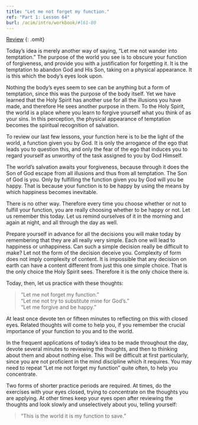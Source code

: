 ```yaml
---
title: "Let me not forget my function."
ref: "Part 1: Lesson 64"
burl: /acim/intro/workbook/#l61-80
---
```


<a class="hide-review" href="/acim/workbook/l082/#l064">Review</a>
{: .omit}

Today’s idea is merely another way of saying, “Let me not wander into
temptation.” The purpose of the world you see is to obscure your
function of forgiveness, and provide you with a justification for
forgetting it. It is the temptation to abandon God and His Son, taking
on a physical appearance. It is this which the body’s eyes look upon.

Nothing the body’s eyes seem to see can be anything but a form of
temptation, since this was the purpose of the body itself. Yet we have
learned that the Holy Spirit has another use for all the illusions you
have made, and therefore He sees another purpose in them. To the Holy
Spirit, the world is a place where you learn to forgive yourself what
you think of as your sins. In this perception, the physical appearance
of temptation becomes the spiritual recognition of salvation.

To review our last few lessons, your function here is to be the light of
the world, a function given you by God. It is only the arrogance of the
ego that leads you to question this, and only the fear of the ego that
induces you to regard yourself as unworthy of the task assigned to you
by God Himself.

The world’s salvation awaits your forgiveness, because through it does
the Son of God escape from all illusions and thus from all temptation.
The Son of God is you. Only by fulfilling the function given you by God
will you be happy. That is because your function is to be happy by using
the means by which happiness becomes inevitable.

There is no other way. Therefore every time you choose whether or not to
fulfill your function, you are really choosing whether to be happy or
not. Let us remember this today. Let us remind ourselves of it in the
morning and again at night, and all through the day as well.

Prepare yourself in advance for all the decisions you will make today by
remembering that they are all really very simple. Each one will lead to
happiness or unhappiness. Can such a simple decision
really be difficult to make? Let not the form of the decision deceive
you. Complexity of form does not imply complexity of content. It is
impossible that any decision on earth can have a content different from
just this one simple choice. That is the only choice the Holy Spirit
sees. Therefore it is the only choice there is.

Today, then, let us practice with these thoughts:

> “Let me not forget my function.”<br/>
> “Let me not try to substitute mine for God’s.”<br/>
> “Let me forgive and be happy.”

At least once devote ten or fifteen minutes to reflecting on this with
closed eyes. Related thoughts will come to help you, if you remember the
crucial importance of your function to you and to the world.

In the frequent applications of today’s idea to be made throughout the
day, devote several minutes to reviewing the thoughts, and then to
thinking about them and about nothing else. This will be difficult at
first particularly, since you are not proficient in the mind discipline
which it requires. You may need to repeat “Let me not forget my function”
quite often, to help you concentrate.

Two forms of shorter practice periods are required. At times, do the
exercises with your eyes closed, trying to concentrate on the thoughts
you are applying. At other times keep your eyes open after reviewing the
thoughts and look slowly and unselectively about you, telling yourself:

> “This is the world it is my function to save.”

